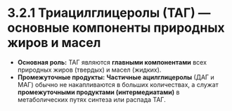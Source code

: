 # 3.2.1 Триацилглицеролы (ТАГ) — основные компоненты природных жиров и масел

*   **Основная роль:** ТАГ являются **главными компонентами** всех природных жиров (твердых) и масел (жидких).
*   **Промежуточные продукты:** **Частичные ацилглицеролы** (ДАГ и МАГ) обычно не накапливаются в больших количествах, а служат **промежуточными продуктами (интермедиатами)** в метаболических путях синтеза или распада ТАГ.
